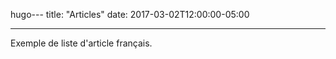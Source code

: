 hugo---
title: "Articles"
date: 2017-03-02T12:00:00-05:00

---

Exemple de liste d'article français.
